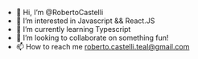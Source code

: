 - 👋 Hi, I’m @RobertoCastelli
- 👀 I’m interested in Javascript && React.JS
- 🌱 I’m currently learning Typescript
- 💞️ I’m looking to collaborate on something fun!
- 📫 How to reach me roberto.castelli.teal@gmail.com

<!---
RobertoCastelli/RobertoCastelli is a ✨ special ✨ repository because its `README.md` (this file) appears on your GitHub profile.
You can click the Preview link to take a look at your changes.
--->
